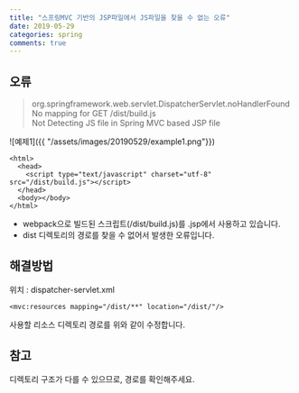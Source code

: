 ---title: "스프링MVC 기반의 JSP파일에서 JS파일을 찾을 수 없는 오류"date: 2019-05-29categories: springcomments: true---## 오류> org.springframework.web.servlet.DispatcherServlet.noHandlerFound No mapping for GET /dist/build.js  Not Detecting JS file in Spring MVC based JSP file![예제1]({{ "/assets/images/20190529/example1.png"}})```<html>  <head>    <script type="text/javascript" charset="utf-8" src="/dist/build.js"></script>  </head>  <body></body></html>```- webpack으로 빌드된 스크립트(/dist/build.js)를 .jsp에서 사용하고 있습니다.- dist 디렉토리의 경로를 찾을 수 없어서 발생한 오류입니다.## 해결방법위치 : dispatcher-servlet.xml```<mvc:resources mapping="/dist/**" location="/dist/"/>``` 사용할 리소스 디렉토리 경로를 위와 같이 수정합니다.## 참고디렉토리 구조가 다를 수 있으므로, 경로를 확인해주세요.